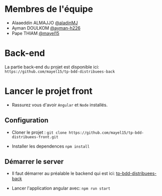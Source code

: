 # Membres de l'équipe

- Alaaeddin ALMAJJO [@aladinMJ](https://github.com/aladinMJ)
- Ayman DOULKOM [@ayman-h226](https://github.com/ayman-h226)
- Pape THIAM [@mayel15](https://github.com/mayel15)

# Back-end

La partie back-end du projet est disponible ici:
`https://github.com/mayel15/tp-bdd-distribuees-back`

# Lancer le projet front

- Rassurez vous d'avoir `Angular` et `Node` installés.

## Configuration

- Cloner le projet :
  `git clone https://github.com/mayel15/tp-bdd-distribuees-front.git`

- Installer les dependences
  `npm install`

## Démarrer le server

- Il faut démarrer au préalable le backend qui est ici:
  [tp-bdd-distribuees-back](https://github.com/mayel15/tp-bdd-distribuees-back)

- Lancer l'application angular avec:
  `npm run start`
